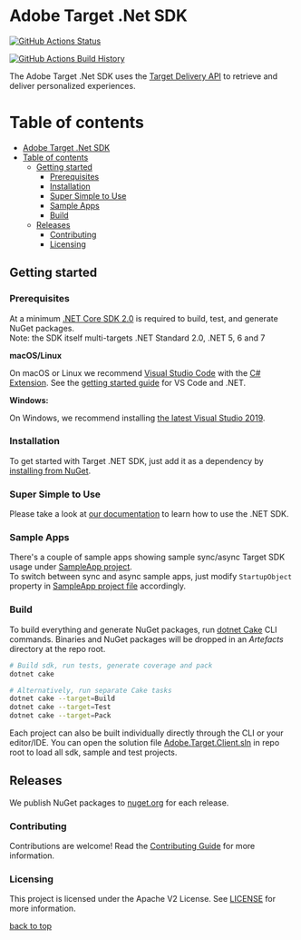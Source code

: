 # Adobe Target .Net SDK

[![GitHub Actions Status](https://github.com/adobe/target-dotnet-sdk/workflows/Build/badge.svg?branch=main)](https://github.com/adobe/target-dotnet-sdk/actions)

[![GitHub Actions Build History](https://buildstats.info/github/chart/adobe/target-dotnet-sdk?branch=main&includeBuildsFromPullRequest=false)](https://github.com/adobe/target-dotnet-sdk/actions)

The Adobe Target .Net SDK uses the [Target Delivery API] to retrieve and deliver personalized experiences.

# Table of contents

- [Adobe Target .Net SDK](#adobe-target-net-sdk)
- [Table of contents](#table-of-contents)
  - [Getting started](#getting-started)
    - [Prerequisites](#prerequisites)
    - [Installation](#installation)
    - [Super Simple to Use](#super-simple-to-use)
    - [Sample Apps](#sample-apps)
    - [Build](#build)
  - [Releases](#releases)
    - [Contributing](#contributing)
    - [Licensing](#licensing)

## Getting started

### Prerequisites

At a minimum [.NET Core SDK 2.0](https://dotnet.microsoft.com/download/dotnet-core/2.0) is required to build, test, and generate NuGet packages.  
Note: the SDK itself multi-targets .NET Standard 2.0, .NET 5, 6 and 7

**macOS/Linux**

On macOS or Linux we recommend [Visual Studio Code](https://code.visualstudio.com/) with the [C# Extension](https://marketplace.visualstudio.com/items?itemName=ms-dotnettools.csharp). See the [getting started guide](https://code.visualstudio.com/docs/languages/dotnet) for VS Code and .NET.

**Windows:**

On Windows, we recommend installing [the latest Visual Studio 2019](https://www.visualstudio.com/vs/).

### Installation  

To get started with Target .NET SDK, just add it as a dependency by [installing from NuGet](https://www.nuget.org/packages/Adobe.Target.Client).

### Super Simple to Use

Please take a look at [our documentation](https://adobetarget-sdks.gitbook.io/docs/sdk-reference-guides/dotnet-sdk) to learn how to use the .NET SDK.

### Sample Apps

There's a couple of sample apps showing sample sync/async Target SDK usage under [SampleApp project](SampleApp).  
To switch between sync and async sample apps, just modify `StartupObject` property in [SampleApp project file](SampleApp/SampleApp.csproj) accordingly.

### Build

To build everything and generate NuGet packages, run [dotnet Cake](https://cakebuild.net/) CLI commands. Binaries and NuGet packages will be dropped in an *Artefacts* directory at the repo root.

```bash
# Build sdk, run tests, generate coverage and pack
dotnet cake

# Alternatively, run separate Cake tasks
dotnet cake --target=Build
dotnet cake --target=Test
dotnet cake --target=Pack
```

Each project can also be built individually directly through the CLI or your editor/IDE. You can open the solution file [Adobe.Target.Client.sln](Adobe.Target.Client.sln) in repo root to load all sdk, sample and test projects.

## Releases

We publish NuGet packages to [nuget.org](https://www.nuget.org/packages/Adobe.Target.Client) for each release.

### Contributing

Contributions are welcome! Read the [Contributing Guide](./.github/CONTRIBUTING.md) for more information.

### Licensing

This project is licensed under the Apache V2 License. See [LICENSE](LICENSE) for more information.

[back to top](#table-of-contents)

[Target Delivery API]: https://developers.adobetarget.com/api/delivery-api/
